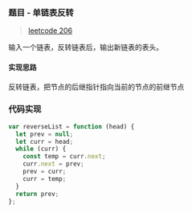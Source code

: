 ### 题目 - 单链表反转

> [leetcode 206](https://leetcode-cn.com/problems/reverse-linked-list/)

输入一个链表，反转链表后，输出新链表的表头。

#### 实现思路

反转链表，把节点的后继指针指向当前的节点的前继节点

### 代码实现

```js
var reverseList = function (head) {
  let prev = null;
  let curr = head;
  while (curr) {
    const temp = curr.next;
    curr.next = prev;
    prev = curr;
    curr = temp;
  }
  return prev;
};
```
